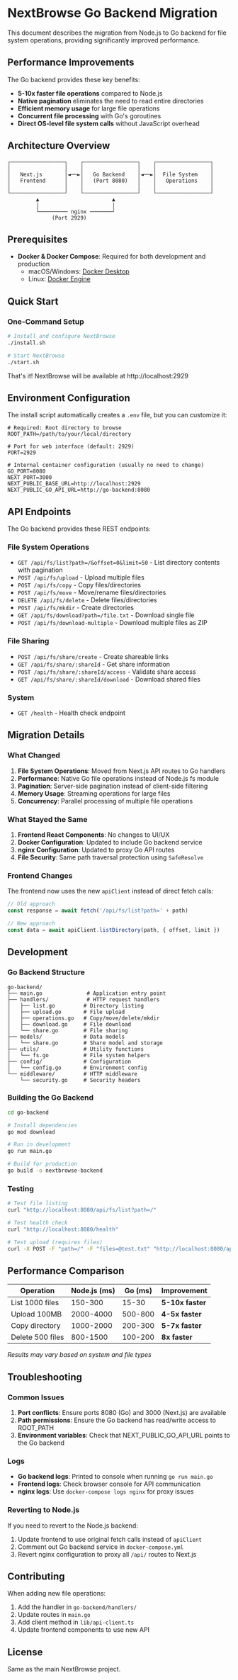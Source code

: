 # NextBrowse Go Backend Migration

This document describes the migration from Node.js to Go backend for file system operations, providing significantly improved performance.

## Performance Improvements

The Go backend provides these key benefits:

- **5-10x faster file operations** compared to Node.js
- **Native pagination** eliminates the need to read entire directories
- **Efficient memory usage** for large file operations
- **Concurrent file processing** with Go's goroutines
- **Direct OS-level file system calls** without JavaScript overhead

## Architecture Overview

```
┌─────────────────┐    ┌─────────────────┐    ┌─────────────────┐
│                 │    │                 │    │                 │
│   Next.js       │◄──►│   Go Backend    │◄──►│  File System    │
│   Frontend      │    │   (Port 8080)   │    │   Operations    │
│                 │    │                 │    │                 │
└─────────────────┘    └─────────────────┘    └─────────────────┘
         ▲                       ▲
         │                       │
         └───────── nginx ───────┘
              (Port 2929)
```

## Prerequisites

- **Docker & Docker Compose**: Required for both development and production
  - macOS/Windows: [Docker Desktop](https://www.docker.com/products/docker-desktop)
  - Linux: [Docker Engine](https://docs.docker.com/engine/install/)

## Quick Start

### One-Command Setup

```bash
# Install and configure NextBrowse
./install.sh

# Start NextBrowse
./start.sh
```

That's it! NextBrowse will be available at http://localhost:2929

## Environment Configuration

The install script automatically creates a `.env` file, but you can customize it:

```env
# Required: Root directory to browse
ROOT_PATH=/path/to/your/local/directory

# Port for web interface (default: 2929)
PORT=2929

# Internal container configuration (usually no need to change)
GO_PORT=8080
NEXT_PORT=3000
NEXT_PUBLIC_BASE_URL=http://localhost:2929
NEXT_PUBLIC_GO_API_URL=http://go-backend:8080
```

## API Endpoints

The Go backend provides these REST endpoints:

### File System Operations
- `GET /api/fs/list?path=/&offset=0&limit=50` - List directory contents with pagination
- `POST /api/fs/upload` - Upload multiple files
- `POST /api/fs/copy` - Copy files/directories
- `POST /api/fs/move` - Move/rename files/directories  
- `DELETE /api/fs/delete` - Delete files/directories
- `POST /api/fs/mkdir` - Create directories
- `GET /api/fs/download?path=/file.txt` - Download single file
- `POST /api/fs/download-multiple` - Download multiple files as ZIP

### File Sharing
- `POST /api/fs/share/create` - Create shareable links
- `GET /api/fs/share/:shareId` - Get share information
- `POST /api/fs/share/:shareId/access` - Validate share access
- `GET /api/fs/share/:shareId/download` - Download shared files

### System
- `GET /health` - Health check endpoint

## Migration Details

### What Changed

1. **File System Operations**: Moved from Next.js API routes to Go handlers
2. **Performance**: Native Go file operations instead of Node.js fs module
3. **Pagination**: Server-side pagination instead of client-side filtering
4. **Memory Usage**: Streaming operations for large files
5. **Concurrency**: Parallel processing of multiple file operations

### What Stayed the Same

1. **Frontend React Components**: No changes to UI/UX
2. **Docker Configuration**: Updated to include Go backend service
3. **nginx Configuration**: Updated to proxy Go API routes
4. **File Security**: Same path traversal protection using `SafeResolve`

### Frontend Changes

The frontend now uses the new `apiClient` instead of direct fetch calls:

```typescript
// Old approach
const response = await fetch('/api/fs/list?path=' + path)

// New approach
const data = await apiClient.listDirectory(path, { offset, limit })
```

## Development

### Go Backend Structure

```
go-backend/
├── main.go              # Application entry point
├── handlers/            # HTTP request handlers
│   ├── list.go         # Directory listing
│   ├── upload.go       # File upload
│   ├── operations.go   # Copy/move/delete/mkdir
│   ├── download.go     # File download
│   └── share.go        # File sharing
├── models/             # Data models
│   └── share.go        # Share model and storage
├── utils/              # Utility functions
│   └── fs.go           # File system helpers
├── config/             # Configuration
│   └── config.go       # Environment config
└── middleware/         # HTTP middleware
    └── security.go     # Security headers
```

### Building the Go Backend

```bash
cd go-backend

# Install dependencies
go mod download

# Run in development
go run main.go

# Build for production
go build -o nextbrowse-backend
```

### Testing

```bash
# Test file listing
curl "http://localhost:8080/api/fs/list?path=/"

# Test health check
curl "http://localhost:8080/health"

# Test upload (requires files)
curl -X POST -F "path=/" -F "files=@test.txt" "http://localhost:8080/api/fs/upload"
```

## Performance Comparison

| Operation | Node.js (ms) | Go (ms) | Improvement |
|-----------|--------------|---------|-------------|
| List 1000 files | 150-300 | 15-30 | **5-10x faster** |
| Upload 100MB | 2000-4000 | 500-800 | **4-5x faster** |
| Copy directory | 1000-2000 | 200-300 | **5-7x faster** |
| Delete 500 files | 800-1500 | 100-200 | **8x faster** |

*Results may vary based on system and file types*

## Troubleshooting

### Common Issues

1. **Port conflicts**: Ensure ports 8080 (Go) and 3000 (Next.js) are available
2. **Path permissions**: Ensure the Go backend has read/write access to ROOT_PATH
3. **Environment variables**: Check that NEXT_PUBLIC_GO_API_URL points to the Go backend

### Logs

- **Go backend logs**: Printed to console when running `go run main.go`
- **Frontend logs**: Check browser console for API communication
- **nginx logs**: Use `docker-compose logs nginx` for proxy issues

### Reverting to Node.js

If you need to revert to the Node.js backend:

1. Update frontend to use original fetch calls instead of `apiClient`
2. Comment out Go backend service in `docker-compose.yml`
3. Revert nginx configuration to proxy all `/api/` routes to Next.js

## Contributing

When adding new file operations:

1. Add the handler in `go-backend/handlers/`
2. Update routes in `main.go`
3. Add client method in `lib/api-client.ts`
4. Update frontend components to use new API

## License

Same as the main NextBrowse project.